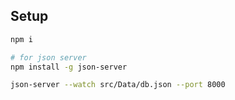 ## Setup

``` bash
npm i

# for json server
npm install -g json-server

json-server --watch src/Data/db.json --port 8000

```